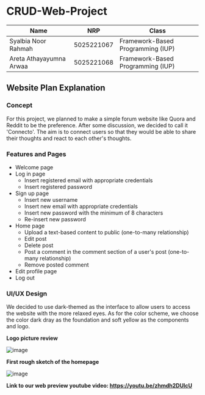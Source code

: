 # CRUD-Web-Project

| Name           | NRP        | Class     |
| ---            | ---        | ----------|
| Syalbia Noor Rahmah | 5025221067 | Framework-Based Programming (IUP) |
| Areta Athayayumna Arwaa | 5025221068 | Framework-Based Programming (IUP) |

## Website Plan Explanation

### Concept

For this project, we planned to make a simple forum website like Quora and Reddit to be the preference. After some discussion, we decided to call it 'Connecto'. The aim is to connect users so that they would be able to share their thoughts and react to each other's thoughts.

### Features and Pages

- Welcome page
- Log in page
  - Insert registered email with appropriate credentials
  - Insert registered password
- Sign up page
  - Insert new username
  - Insert new email with appropriate credentials
  - Insert new password with the minimum of 8 characters
  - Re-insert new password
- Home page
  - Upload a text-based content to public (one-to-many relationship)
  - Edit post
  - Delete post
  - Post a comment in the comment section of a user's post (one-to-many relationship)
  - Remove posted comment
- Edit profile page
- Log out

### UI/UX Design

We decided to use dark-themed as the interface to allow users to access the website with the more relaxed eyes. As for the color scheme, we choose the color dark dray as the foundation and soft yellow as the components and logo.

**Logo picture review**

![image](https://github.com/user-attachments/assets/c9b9f4ad-65b3-40d7-b51a-d7e69d64297b)

**First rough sketch of the homepage**

![image](https://github.com/user-attachments/assets/bb902ec6-3117-418e-bd3e-77dbd5fbd97b)

**Link to our web preview youtube video: https://youtu.be/zhmdh2DUlcU**
